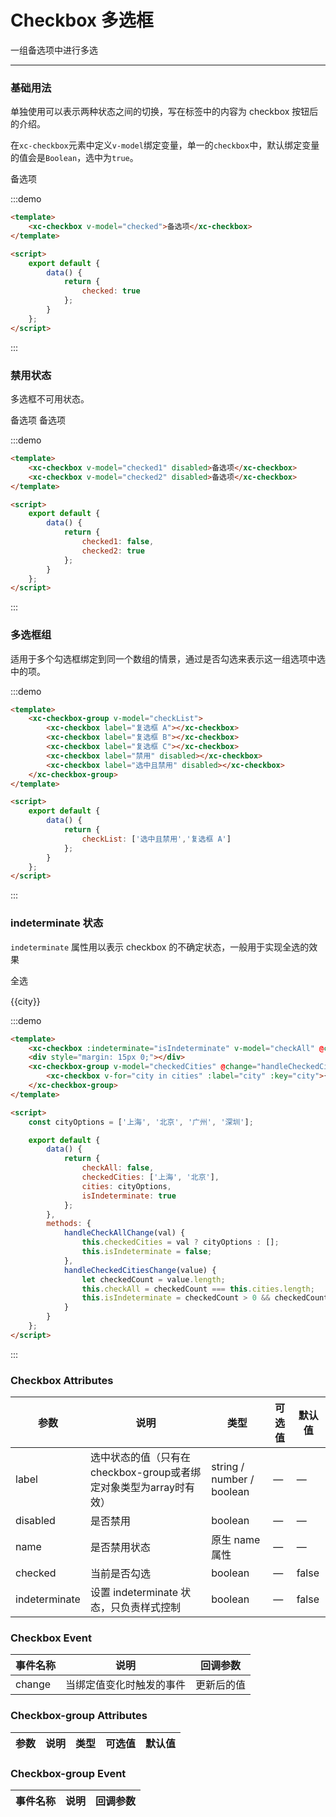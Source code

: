 <script>
    const cityOptions = ['上海', '北京', '广州', '深圳'];
    export default {
        data() {
            return {
                checked: true,
                checked1: false,
                checked2: true,
                checkList: ['选中且禁用','复选框 A'],
                checkAll: false,
                checkedCities: ['上海', '北京'],
                cities: cityOptions,
                isIndeterminate: true
            };
        },
        methods: {
            handleCheckAllChange(val) {
                this.checkedCities = val ? cityOptions : [];
                this.isIndeterminate = false;
            },
            handleCheckedCitiesChange(value) {
                let checkedCount = value.length;
                this.checkAll = checkedCount === this.cities.length;
                this.isIndeterminate = checkedCount > 0 && checkedCount < this.cities.length;
            }
        }
    };
</script>

# Checkbox 多选框
一组备选项中进行多选

----

### 基础用法
单独使用可以表示两种状态之间的切换，写在标签中的内容为 checkbox 按钮后的介绍。

在```xc-checkbox```元素中定义```v-model```绑定变量，单一的```checkbox```中，默认绑定变量的值会是```Boolean```，选中为```true```。


<div class="demo-block">
    <xc-checkbox v-model="checked">备选项</xc-checkbox>
</div>

:::demo
```html
<template>
    <xc-checkbox v-model="checked">备选项</xc-checkbox>
</template>

<script>
    export default {
        data() {
            return {
                checked: true
            };
        }
    };
</script>
```
:::

### 禁用状态
多选框不可用状态。

<div class="demo-block">
    <xc-checkbox v-model="checked1" disabled>备选项</xc-checkbox>
    <xc-checkbox v-model="checked2" disabled>备选项</xc-checkbox>
</div>

:::demo
```html
<template>
    <xc-checkbox v-model="checked1" disabled>备选项</xc-checkbox>
    <xc-checkbox v-model="checked2" disabled>备选项</xc-checkbox>
</template>

<script>
    export default {
        data() {
            return {
                checked1: false,
                checked2: true
            };
        }
    };
</script>
```
:::

### 多选框组
适用于多个勾选框绑定到同一个数组的情景，通过是否勾选来表示这一组选项中选中的项。

<div class="demo-block">
    <xc-checkbox-group v-model="checkList">
        <xc-checkbox label="复选框 A"></xc-checkbox>
        <xc-checkbox label="复选框 B"></xc-checkbox>
        <xc-checkbox label="复选框 C"></xc-checkbox>
        <xc-checkbox label="禁用" disabled></xc-checkbox>
        <xc-checkbox label="选中且禁用" disabled></xc-checkbox>
    </xc-checkbox-group>
</div>

:::demo
```html
<template>
    <xc-checkbox-group v-model="checkList">
        <xc-checkbox label="复选框 A"></xc-checkbox>
        <xc-checkbox label="复选框 B"></xc-checkbox>
        <xc-checkbox label="复选框 C"></xc-checkbox>
        <xc-checkbox label="禁用" disabled></xc-checkbox>
        <xc-checkbox label="选中且禁用" disabled></xc-checkbox>
    </xc-checkbox-group>
</template>

<script>
    export default {
        data() {
            return {
                checkList: ['选中且禁用','复选框 A']
            };
        }
    };
</script>
```
:::

### indeterminate 状态
```indeterminate``` 属性用以表示 checkbox 的不确定状态，一般用于实现全选的效果

<div class="demo-block">
    <xc-checkbox :indeterminate="isIndeterminate" v-model="checkAll" @change="handleCheckAllChange">全选</xc-checkbox>
    <div style="margin: 15px 0;"></div>
    <xc-checkbox-group v-model="checkedCities" @change="handleCheckedCitiesChange">
        <xc-checkbox v-for="city in cities" :label="city" :key="city">{{city}}</xc-checkbox>
    </xc-checkbox-group>
</div>

:::demo
```html
<template>
    <xc-checkbox :indeterminate="isIndeterminate" v-model="checkAll" @change="handleCheckAllChange">全选</xc-checkbox>
    <div style="margin: 15px 0;"></div>
    <xc-checkbox-group v-model="checkedCities" @change="handleCheckedCitiesChange">
        <xc-checkbox v-for="city in cities" :label="city" :key="city">{{city}}</xc-checkbox>
    </xc-checkbox-group>
</template>

<script>
    const cityOptions = ['上海', '北京', '广州', '深圳'];

    export default {
        data() {
            return {
                checkAll: false,
                checkedCities: ['上海', '北京'],
                cities: cityOptions,
                isIndeterminate: true
            };
        },
        methods: {
            handleCheckAllChange(val) {
                this.checkedCities = val ? cityOptions : [];
                this.isIndeterminate = false;
            },
            handleCheckedCitiesChange(value) {
                let checkedCount = value.length;
                this.checkAll = checkedCount === this.cities.length;
                this.isIndeterminate = checkedCount > 0 && checkedCount < this.cities.length;
            }
        }
    };
</script>
```
:::

### Checkbox Attributes
| 参数      | 说明    | 类型      | 可选值       | 默认值   |
|---------- |-------- |---------- |-------------  |-------- |
| label     | 选中状态的值（只有在checkbox-group或者绑定对象类型为array时有效）   | string / number / boolean  |   —   |   —    |
| disabled     | 是否禁用   | boolean    |   —  |     —    |
| name  | 是否禁用状态    | 原生 name 属性   | —   |  —   |
| checked  | 当前是否勾选   | boolean   | —   |  false   |
| indeterminate  | 设置 indeterminate 状态，只负责样式控制  | boolean   | — | false  |

### Checkbox Event
| 事件名称  | 说明   | 回调参数 | 
|---------- |-------- |---------- |
| change  | 当绑定值变化时触发的事件   | 更新后的值    |

### Checkbox-group Attributes
| 参数      | 说明    | 类型      | 可选值       | 默认值   |
|---------- |-------- |---------- |-------------  |-------- |

### Checkbox-group Event
| 事件名称  | 说明   | 回调参数 | 
|---------- |-------- |---------- |